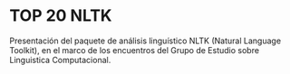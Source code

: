 # TOP 20 NLTK

Presentación del paquete de análisis linguístico NLTK (Natural Language Toolkit), en el marco de los encuentros del Grupo de Estudio sobre Linguistica Computacional.